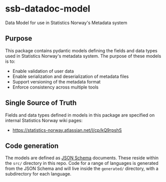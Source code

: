 # ssb-datadoc-model

Data Model for use in Statistics Norway's Metadata system

## Purpose

This package contains pydantic models defining the fields and data types used in Statistics Norway's metadata system. The purpose of these models is to:

- Enable validation of user data
- Enable serialization and deserialization of metadata files
- Support versioning of the metadata format
- Enforce consistency across multiple tools

## Single Source of Truth

Fields and data types defined in models in this package are specified on internal Statistics Norway wiki pages:

- <https://statistics-norway.atlassian.net/l/cp/kQ9rpshS>

## Code generation

The models are defined as [JSON Schema](https://json-schema.org/) documents. These reside within the `src/` directory in this repo. Code for a range of languages is generated from the JSON Schema and will live inside the `generated/` directory, with a subdirectory for each language.
